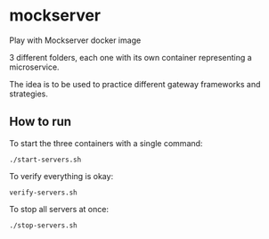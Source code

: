 # mockserver
Play with Mockserver docker image

3 different folders, each one with its own container representing a microservice.

The idea is to be used to practice different gateway frameworks and strategies.

## How to run
To start the three containers with a single command:
```
./start-servers.sh
```

To verify everything is okay:
```
verify-servers.sh
```

To stop all servers at once:
```
./stop-servers.sh
```
